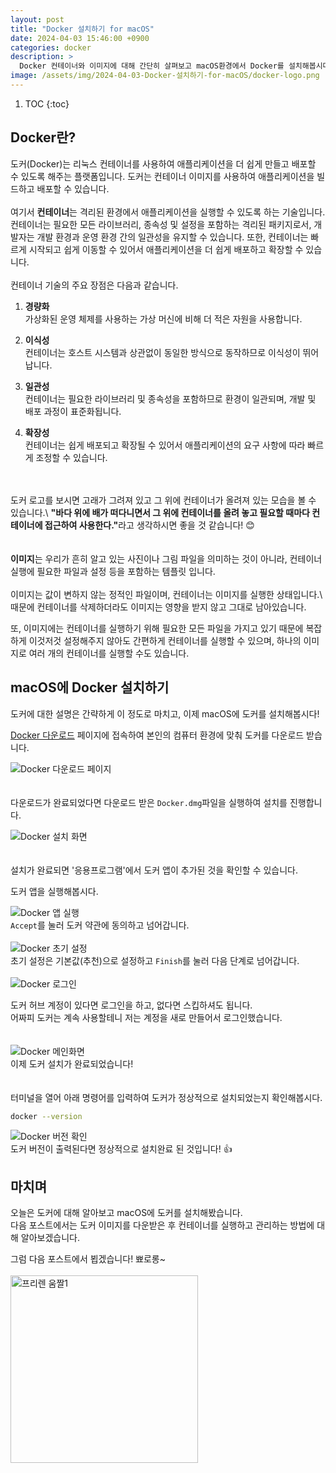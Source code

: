 ```yaml
---
layout: post
title: "Docker 설치하기 for macOS"
date: 2024-04-03 15:46:00 +0900
categories: docker
description: >
  Docker 컨테이너와 이미지에 대해 간단히 살펴보고 macOS환경에서 Docker를 설치해봅시다.
image: /assets/img/2024-04-03-Docker-설치하기-for-macOS/docker-logo.png
---
```


1. TOC
{:toc}

## Docker란?

도커(Docker)는 리눅스 컨테이너를 사용하여 애플리케이션을 더 쉽게 만들고 배포할 수 있도록 해주는 플랫폼입니다. 도커는 컨테이너 이미지를 사용하여 애플리케이션을 빌드하고 배포할 수 있습니다.
<br>
<br>
여기서 <b>컨테이너</b>는 격리된 환경에서 애플리케이션을 실행할 수 있도록 하는 기술입니다.\
컨테이너는 필요한 모든 라이브러리, 종속성 및 설정을 포함하는 격리된 패키지로서, 개발자는 개발 환경과 운영 환경 간의 일관성을 유지할 수 있습니다. 또한, 컨테이너는 빠르게 시작되고 쉽게 이동할 수 있어서 애플리케이션을 더 쉽게 배포하고 확장할 수 있습니다.
<br>
<br>
컨테이너 기술의 주요 장점은 다음과 같습니다.
  1. <b>경량화</b>\
   가상화된 운영 체제를 사용하는 가상 머신에 비해 더 적은 자원을 사용합니다.

  2. <b>이식성</b>\
   컨테이너는 호스트 시스템과 상관없이 동일한 방식으로 동작하므로 이식성이 뛰어납니다.

  3. <b>일관성</b>\
   컨테이너는 필요한 라이브러리 및 종속성을 포함하므로 환경이 일관되며, 개발 및 배포 과정이 표준화됩니다.

  4. <b>확장성</b>\
   컨테이너는 쉽게 배포되고 확장될 수 있어서 애플리케이션의 요구 사항에 따라 빠르게 조정할 수 있습니다.

<br>
<br>
도커 로고를 보시면 고래가 그려져 있고 그 위에 컨테이너가 올려져 있는 모습을 볼 수 있습니다.\
<b>"바다 위에 배가 떠다니면서 그 위에 컨테이너를 올려 놓고 필요할 때마다 컨테이너에 접근하여 사용한다."</b>라고 생각하시면 좋을 것 같습니다! 😊
<br>
<br>
<br>
<b>이미지</b>는 우리가 흔히 알고 있는 사진이나 그림 파일을 의미하는 것이 아니라, 컨테이너 실행에 필요한 파일과 설정 등을 포함하는 템플릿 입니다.
<br>
<br>
이미지는 값이 변하지 않는 정적인 파일이며, 컨테이너는 이미지를 실행한 상태입니다.\
때문에 컨테이너를 삭제하더라도 이미지는 영향을 받지 않고 그대로 남아있습니다.

또, 이미지에는 컨테이너를 실행하기 위해 필요한 모든 파일을 가지고 있기 때문에 복잡하게 이것저것 설정해주지 않아도 간편하게 컨테이너를 실행할 수 있으며, 하나의 이미지로 여러 개의 컨테이너를 실행할 수도 있습니다.

## macOS에 Docker 설치하기

도커에 대한 설명은 간략하게 이 정도로 마치고, 이제 macOS에 도커를 설치해봅시다!

[Docker 다운로드](https://www.docker.com/products/docker-desktop/) 페이지에 접속하여 본인의 컴퓨터 환경에 맞춰 도커를 다운로드 받습니다.

![Docker 다운로드 페이지](/assets/img/2024-04-03-Docker-설치하기-for-macOS/docker-download-page.png)
<br>
<br>
<br>
다운로드가 완료되었다면 다운로드 받은 `Docker.dmg`파일을 실행하여 설치를 진행합니다.

![Docker 설치 화면](/assets/img/2024-04-03-Docker-설치하기-for-macOS/docker-install.png)
<br>
<br>
<br>
설치가 완료되면 '응용프로그램'에서 도커 앱이 추가된 것을 확인할 수 있습니다.

도커 앱을 실행해봅시다.

![Docker 앱 실행](/assets/img/2024-04-03-Docker-설치하기-for-macOS/docker-start.png)
<br>
`Accept`를 눌러 도커 약관에 동의하고 넘어갑니다.
<br>
<br>
![Docker 초기 설정](/assets/img/2024-04-03-Docker-설치하기-for-macOS/docker-setting.png)
<br>
초기 설정은 기본값(추천)으로 설정하고 `Finish`를 눌러 다음 단계로 넘어갑니다.
<br>
<br>
![Docker 로그인](/assets/img/2024-04-03-Docker-설치하기-for-macOS/docker-signin.png)

도커 허브 계정이 있다면 로그인을 하고, 없다면 스킵하셔도 됩니다.\
어짜피 도커는 계속 사용할테니 저는 계정을 새로 만들어서 로그인했습니다.
<br>
<br>
<br>
![Docker 메인화면](/assets/img/2024-04-03-Docker-설치하기-for-macOS/docker-main.png)
<br>
이제 도커 설치가 완료되었습니다!
<br>
<br>
<br>
터미널을 열어 아래 명령어를 입력하여 도커가 정상적으로 설치되었는지 확인해봅시다.

```zsh
docker --version
```

![Docker 버전 확인](/assets/img/2024-04-03-Docker-설치하기-for-macOS/docker-version-check.png)
<br>
도커 버전이 출력된다면 정상적으로 설치완료 된 것입니다! 👍

## 마치며

오늘은 도커에 대해 알아보고 macOS에 도커를 설치해봤습니다.\
다음 포스트에서는 도커 이미지를 다운받은 후 컨테이너를 실행하고 관리하는 방법에 대해 알아보겠습니다.

그럼 다음 포스트에서 뵙겠습니다! 뾰로롱~
<br>
<br>
<img src="https://cdn.jsdelivr.net/gh/NicoDora/nicodora.github.io/assets/img/frieren1.gif" width="300" height="300" alt="프리렌 움짤1">
